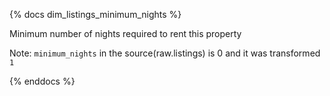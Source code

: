 {%  docs dim_listings_minimum_nights %}

Minimum number of nights required to rent this property

Note: `minimum_nights` in the source(raw.listings) is 0 and it was transformed `1`

{% enddocs %}